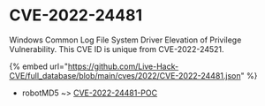 # CVE-2022-24481

Windows Common Log File System Driver Elevation of Privilege Vulnerability. This CVE ID is unique from CVE-2022-24521.

{% embed url="https://github.com/Live-Hack-CVE/full_database/blob/main/cves/2022/CVE-2022-24481.json" %}


* robotMD5 ~> [CVE-2022-24481-POC](https://www.alice-snow.ru/2022/database/cve-2022-24481/cve-2022-24481-poc-robotmd5)
